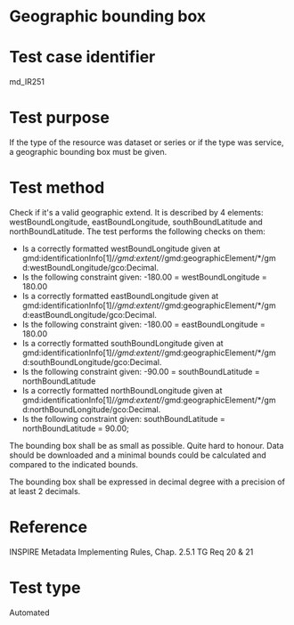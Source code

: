 
# Geographic bounding box

# Test case identifier	

md_IR251

# Test purpose	

If the type of the resource was dataset or series or if the type was service, a geographic bounding box must be given.

# Test method	

Check if it's a valid geographic extend. It is described by 4 elements: westBoundLongitude, eastBoundLongitude, southBoundLatitude and northBoundLatitude. The test performs the following checks on them:
*	Is a correctly formatted westBoundLongitude given at gmd:identificationInfo[1]/*/gmd:extent/*/gmd:geographicElement/*/gm d:westBoundLongitude/gco:Decimal.
*	Is the following constraint given: -180.00 = westBoundLongitude = 180.00
*	Is a correctly formatted eastBoundLongitude given at gmd:identificationInfo[1]/*/gmd:extent/*/gmd:geographicElement/*/gm d:eastBoundLongitude/gco:Decimal.
*	Is the following constraint given: -180.00 = eastBoundLongitude = 180.00
*	Is a correctly formatted southBoundLongitude given at gmd:identificationInfo[1]/*/gmd:extent/*/gmd:geographicElement/*/gm d:southBoundLongitude/gco:Decimal.
*	Is the following constraint given: -90.00 = southBoundLatitude = northBoundLatitude
*	Is a correctly formatted northBoundLongitude given at gmd:identificationInfo[1]/*/gmd:extent/*/gmd:geographicElement/*/gm d:northBoundLongitude/gco:Decimal.
*	Is the following constraint given: southBoundLatitude = northBoundLatitude = 90.00;

The bounding box shall be as small as possible. Quite hard to honour. Data should be downloaded and a minimal bounds could be calculated and compared to the indicated bounds.

The bounding box shall be expressed in decimal degree with a precision of at least 2 decimals.


# Reference	 

INSPIRE Metadata Implementing Rules, Chap. 2.5.1 
TG Req 20 & 21 

# Test type	

Automated


